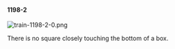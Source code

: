 #### 1198-2
![train-1198-2-0.png](https://github.com/lil-lab/nlvr/raw/master/nlvr/train/images/48/train-1198-2-0.png "train-1198-2-0.png")

There is no square closely touching the bottom of a box.